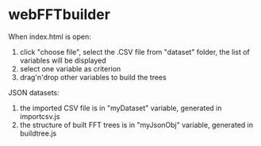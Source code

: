 # webFFTbuilder

When index.html is open:
1) click "choose file", select the .CSV file from "dataset" folder, the list of variables will be displayed
2) select one variable as criterion
3) drag'n'drop other variables to build the trees

JSON datasets:
1) the imported CSV file is in "myDataset" variable, generated in importcsv.js
2) the structure of built FFT trees is in "myJsonObj" variable, generated in buildtree.js